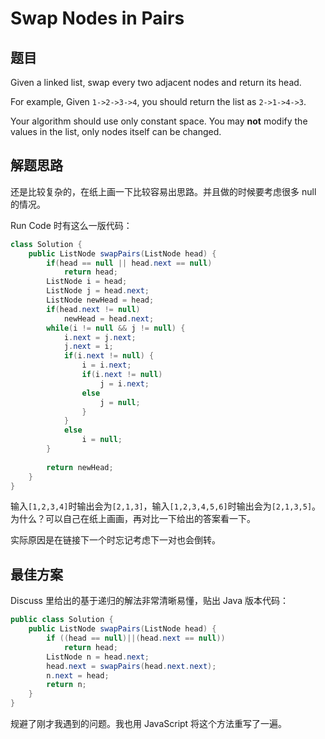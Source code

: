 # Swap Nodes in Pairs

## 题目

Given a linked list, swap every two adjacent nodes and return its head.

For example,
Given `1->2->3->4`, you should return the list as `2->1->4->3`.

Your algorithm should use only constant space. You may **not** modify the values in the list, only nodes itself can be changed. 

## 解题思路

还是比较复杂的，在纸上画一下比较容易出思路。并且做的时候要考虑很多 null 的情况。

Run Code 时有这么一版代码：

```java
class Solution {
    public ListNode swapPairs(ListNode head) {
        if(head == null || head.next == null)
            return head;
        ListNode i = head;
        ListNode j = head.next;
        ListNode newHead = head;
        if(head.next != null)
            newHead = head.next;
        while(i != null && j != null) {
            i.next = j.next;
            j.next = i;
            if(i.next != null) {
                i = i.next;
                if(i.next != null)
                    j = i.next;
                else
                    j = null;
                }
            } 
            else
                i = null;
        }
        
        return newHead;
    }
}
```

输入`[1,2,3,4]`时输出会为`[2,1,3]`，输入`[1,2,3,4,5,6]`时输出会为`[2,1,3,5]`。为什么？可以自己在纸上画画，再对比一下给出的答案看一下。

实际原因是在链接下一个时忘记考虑下一对也会倒转。

## 最佳方案

Discuss 里给出的基于递归的解法非常清晰易懂，贴出 Java 版本代码：

```java
public class Solution {
    public ListNode swapPairs(ListNode head) {
        if ((head == null)||(head.next == null))
            return head;
        ListNode n = head.next;
        head.next = swapPairs(head.next.next);
        n.next = head;
        return n;
    }
}
```

规避了刚才我遇到的问题。我也用 JavaScript 将这个方法重写了一遍。